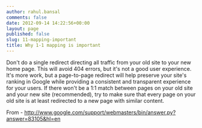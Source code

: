 ```yaml
---
author: rahul.bansal
comments: false
date: 2012-09-14 14:22:56+00:00
layout: page
published: false
slug: 11-mapping-important
title: Why 1-1 mapping is important
---
```


Don't do a single redirect directing all traffic from your old site to your new home page. This will avoid 404 errors, but it's not a good user experience. It's more work, but a page-to-page redirect will help preserve your site's ranking in Google while providing a consistent and transparent experience for your users. If there won't be a 1:1 match between pages on your old site and your new site (recommended), try to make sure that every page on your old site is at least redirected to a new page with similar content.

From - http://www.google.com/support/webmasters/bin/answer.py?answer=83105&hl=en
